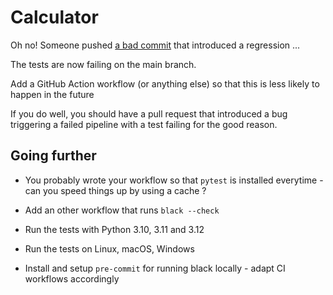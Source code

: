# Calculator

Oh no! Someone pushed [a bad commit](https://github.com/dmerejkowsky/kata-buggy-calculator/commit/dd3cea773b6bb9ee73243a739820d094584f286f)  that introduced a regression ...

The tests are now failing on the main branch.

Add a GitHub Action workflow (or anything else) so that this is less
likely to happen in the future

If you do well, you should have a pull request that introduced a bug
triggering a failed pipeline with a test failing for the good reason.


## Going further

* You probably wrote your workflow so that `pytest` is installed everytime - can
  you speed things up by using a cache ?

* Add an other workflow that runs `black --check`

* Run the tests with Python 3.10, 3.11 and 3.12
 
* Run the tests on Linux, macOS, Windows
 
 * Install and setup `pre-commit` for running black locally - adapt CI workflows accordingly
